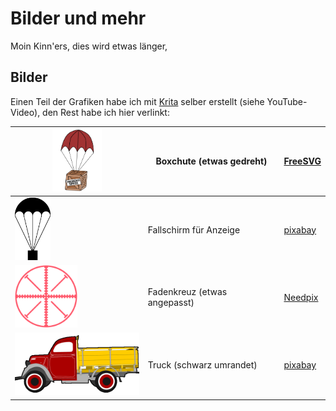 # Bilder und mehr

Moin Kinn'ers, dies wird etwas länger,

## Bilder

Einen Teil der Grafiken habe ich mit [Krita](https://link) selber erstellt (siehe YouTube-Video), den Rest habe ich hier verlinkt:

                                                 
| <img src="/src/images/boxchute.png" height="100" />  | Boxchute (etwas gedreht)     | [FreeSVG](https://freesvg.org/color-illustration-of-landing-wooden-box-chute)                              |
| ---------------------------------------------------- | ---------------------------- | ---------------------------------------------------------------------------------------------------------- |
| <img src="/src/images/parachute.png" height="100" /> | Fallschirm für Anzeige       | [pixabay](https://pixabay.com/de/vectors/fallschirm-lieferungen-kiste-kamm-154198/)                        | ma |
| <img src="/src/images/crosshair.png" height="100" /> | Fadenkreuz (etwas angepasst) | [Needpix](https://www.needpix.com/photo/88180/crosshair-cross-wires-crossed-threads-crosslines-aim-target) |
| <img src="/src/images/truck.png" height="100" />     | Truck (schwarz umrandet)     | [pixabay](https://pixabay.com/de/vectors/lkw-truck-auto-fahrzeug-transport-3625572/)                       |

